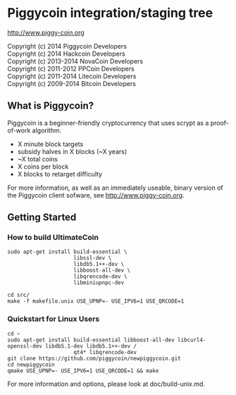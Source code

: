 Piggycoin integration/staging tree
================================

http://www.piggy-coin.org

Copyright (c) 2014 Piggycoin Developers  
Copyright (c) 2014 Hackcoin Developers  
Copyright (c) 2013-2014 NovaCoin Developers  
Copyright (c) 2011-2012 PPCoin Developers  
Copyright (c) 2011-2014 Litecoin Developers  
Copyright (c) 2009-2014 Bitcoin Developers  

What is Piggycoin?
----------------

Piggycoin is a beginner-friendly cryptocurrency that uses scrypt as a proof-of-work algorithm.
 - X minute block targets
 - subsidy halves in X blocks (~X years)
 - ~X total coins
 - X coins per block
 - X blocks to retarget difficulty

For more information, as well as an immediately useable, binary version of
the Piggycoin client sofware, see http://www.piggy-coin.org.

Getting Started
----------------
### How to build UltimateCoin

    sudo apt-get install build-essential \
                         libssl-dev \
                         libdb5.1++-dev \
                         libboost-all-dev \
                         libqrencode-dev \
                         libminiupnpc-dev

    cd src/
    make -f makefile.unix USE_UPNP=- USE_IPV6=1 USE_QRCODE=1

### Quickstart for Linux Users

    cd ~
    sudo apt-get install build-essential libboost-all-dev libcurl4-openssl-dev libdb5.1-dev libdb5.1++-dev /
                         qt4* libqrencode-dev
    git clone https://github.com/piggycoin/newpiggycoin.git
    cd newpiggycoin
    qmake USE_UPNP=- USE_IPV6=1 USE_QRCODE=1 && make
    
For more information and options, please look at doc/build-unix.md.
